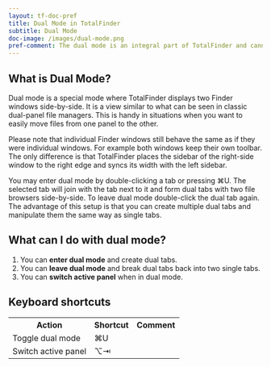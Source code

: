 ```yaml
---
layout: tf-doc-pref
title: Dual Mode in TotalFinder
subtitle: Dual Mode
doc-image: /images/dual-mode.png
pref-comment: The dual mode is an integral part of TotalFinder and cannot be turned off.
---
```


## What is Dual Mode?

Dual mode is a special mode where TotalFinder displays two Finder windows side-by-side. It is a view similar to what can be seen in classic dual-panel file managers. This is handy in situations when you want to easily move files from one panel to the other.

Please note that individual Finder windows still behave the same as if they were individual windows. For example both windows keep their own toolbar. The only difference is that TotalFinder places the sidebar of the right-side window to the right edge and syncs its width with the left sidebar.

You may enter dual mode by double-clicking a tab or pressing ⌘U. The selected tab will join with the tab next to it and form dual tabs with two file browsers side-by-side. To leave dual mode double-click the dual tab again. The advantage of this setup is that you can create multiple dual tabs and manipulate them the same way as single tabs.

## What can I do with dual mode?

1. You can **enter dual mode** and create dual tabs.
2. You can **leave dual mode** and break dual tabs back into two single tabs.
3. You can **switch active panel** when in dual mode.

## Keyboard shortcuts

<div class="keyboard-shortcuts">
  <table border="0" cellspacing="0" cellpadding="0">
    <tr><th>Action</th><th>Shortcut</th><th>Comment</th></tr>
    <tr><td>Toggle dual mode</td><td>⌘U</td><td></td></tr>
    <tr><td>Switch active panel</td><td>⌥⇥</td><td></td></tr>
  </table>
</div>